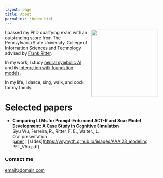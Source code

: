 ```yaml
---
layout: page
title: About
permalink: /index.html
---
```

<p><img style="float:right; padding-left:10px" src="http://Siyuwu528.github.io/images/image.jpg" width="220" height="220" /></p>
I passed my PhD qualifying exam with an outstanding score from The Pennsylvania State University, College of Information Sciences and Technology, advised by <a href="https://www.frankritter.com/ritter.html">Frank Ritter</a>.

In my work, I study <a href="https://ojs.aaai.org/index.php/AAAI-SS/article/view/27710">neural symbolic AI</a> and its <a href="http://Siyuwu528.github.io/images/NeSyAI-ACS-2024_extended.pdf" target="_blank">integration with foundation models</a>.

In my life, I dance, sing, walk, and cook for my family.

# Selected papers

- **Comparing LLMs for Prompt-Enhanced ACT-R and Soar Model Development: A Case Study in Cognitive Simulation** <br>
  Siyu Wu, Ferreira, R., Ritter, F. E., Walter., L.<br>
  Oral presentation <br>
    [paper](https://ojs.aaai.org/index.php/AAAI-SS/article/view/27710) |
    [slides](https://ysymyth.github.io/images/AAAI23_modeling PPT_V5b.pdf)

### Contact me

[email@domain.com](mailto:email@domain.com)

